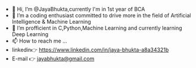 - 👋 Hi, I’m @JayaBhukta,currently I'm in 1st year of BCA
- 👀 I’m a coding enthusiast committed to drive more in the field of Artificial Intelligence & Machine Learning 
- 🌱 I’m profficient in C,Python,Machine Learning and currently learning Deep Learning
- 📫 How to reach me ...
- linkedin👉 https://www.linkedin.com/in/jaya-bhukta-a8a34321b
- E-mail 👉 jayabhukta@gmail.com

<!---
JayaBhukta/JayaBhukta is a ✨ special ✨ repository because its `README.md` (this file) appears on your GitHub profile.
You can click the Preview link to take a look at your changes.
--->
